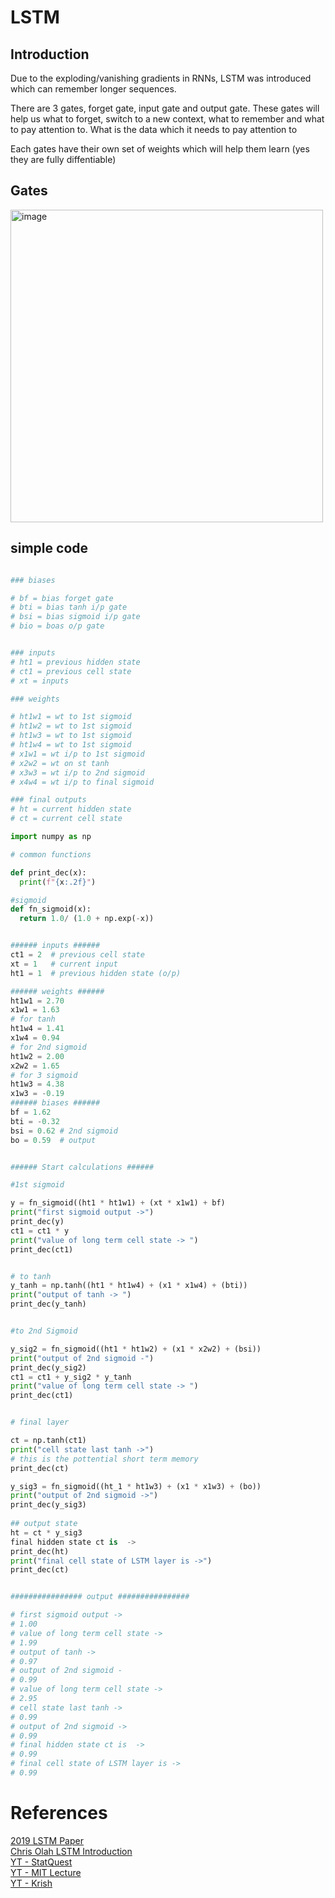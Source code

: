 # LSTM

## Introduction

Due to the exploding/vanishing gradients in RNNs, LSTM was introduced which can remember longer sequences.

There are 3 gates, forget gate, input gate and output gate.
These gates will help us what to forget, switch to a new context, what to remember and what to pay attention to.
What is the data which it needs to pay attention to


Each gates have their own set of weights which will help them learn (yes they are fully diffentiable)

## Gates

<img width="500" alt="image" src="https://github.com/rvbug/NLP/assets/10928536/912354ef-5414-4945-81e7-cee09b18cd96">


## simple code

```python

### biases

# bf = bias forget gate
# bti = bias tanh i/p gate
# bsi = bias sigmoid i/p gate
# bio = boas o/p gate


### inputs
# ht1 = previous hidden state
# ct1 = previous cell state
# xt = inputs

### weights

# ht1w1 = wt to 1st sigmoid
# ht1w2 = wt to 1st sigmoid
# ht1w3 = wt to 1st sigmoid
# ht1w4 = wt to 1st sigmoid
# x1w1 = wt i/p to 1st sigmoid
# x2w2 = wt on st tanh 
# x3w3 = wt i/p to 2nd sigmoid
# x4w4 = wt i/p to final sigmoid

### final outputs
# ht = current hidden state
# ct = current cell state


```


```python
import numpy as np

# common functions

def print_dec(x):
  print(f"{x:.2f}")

#sigmoid
def fn_sigmoid(x):
  return 1.0/ (1.0 + np.exp(-x))


###### inputs ###### 
ct1 = 2  # previous cell state
xt = 1   # current input
ht1 = 1  # previous hidden state (o/p)

###### weights ###### 
ht1w1 = 2.70
x1w1 = 1.63
# for tanh
ht1w4 = 1.41
x1w4 = 0.94
# for 2nd sigmoid
ht1w2 = 2.00
x2w2 = 1.65
# for 3 sigmoid
ht1w3 = 4.38
x1w3 = -0.19
###### biases ###### 
bf = 1.62
bti = -0.32
bsi = 0.62 # 2nd sigmoid
bo = 0.59  # output


###### Start calculations ###### 

#1st sigmoid 

y = fn_sigmoid((ht1 * ht1w1) + (xt * x1w1) + bf)
print("first sigmoid output ->")
print_dec(y)
ct1 = ct1 * y
print("value of long term cell state -> ")
print_dec(ct1)


# to tanh  
y_tanh = np.tanh((ht1 * ht1w4) + (x1 * x1w4) + (bti))
print("output of tanh -> ")
print_dec(y_tanh)


#to 2nd Sigmoid  

y_sig2 = fn_sigmoid((ht1 * ht1w2) + (x1 * x2w2) + (bsi))
print("output of 2nd sigmoid -")
print_dec(y_sig2)
ct1 = ct1 + y_sig2 * y_tanh
print("value of long term cell state -> ")
print_dec(ct1)


# final layer  

ct = np.tanh(ct1)
print("cell state last tanh ->")
# this is the pottential short term memory
print_dec(ct)

y_sig3 = fn_sigmoid((ht_1 * ht1w3) + (x1 * x1w3) + (bo))
print("output of 2nd sigmoid ->")
print_dec(y_sig3)
 
## output state 
ht = ct * y_sig3
final hidden state ct is  ->
print_dec(ht)
print("final cell state of LSTM layer is ->")
print_dec(ct)


################ output ################ 

# first sigmoid output ->
# 1.00
# value of long term cell state -> 
# 1.99
# output of tanh -> 
# 0.97
# output of 2nd sigmoid -
# 0.99
# value of long term cell state -> 
# 2.95
# cell state last tanh ->
# 0.99
# output of 2nd sigmoid ->
# 0.99
# final hidden state ct is  ->
# 0.99
# final cell state of LSTM layer is ->
# 0.99

```














# References
[2019 LSTM Paper](https://arxiv.org/pdf/1909.09586.pdf)  
[Chris Olah LSTM Introduction](https://colah.github.io/posts/2015-08-Understanding-LSTMs/)  
[YT - StatQuest](https://youtu.be/YCzL96nL7j0)  
[YT - MIT Lecture](https://youtu.be/ySEx_Bqxvvo)  
[YT - Krish](https://www.youtube.com/watch?v=FLjn0H2bCvA)  
